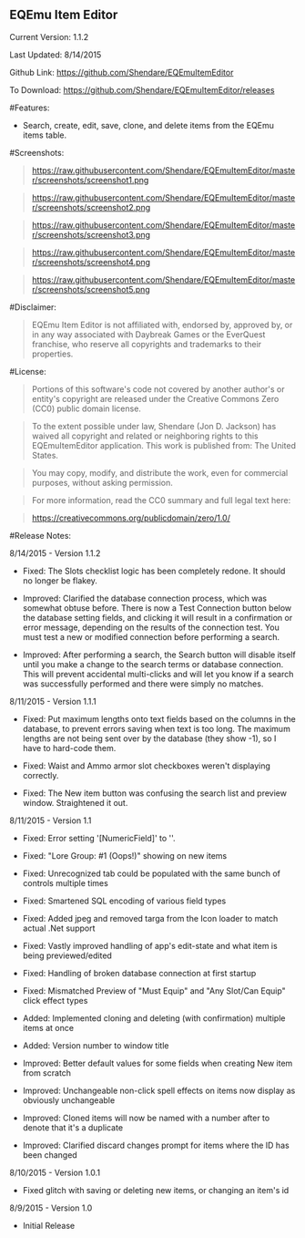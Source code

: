 ﻿EQEmu Item Editor
-----------

Current Version: 1.1.2

Last Updated: 8/14/2015

Github Link: https://github.com/Shendare/EQEmuItemEditor

To Download: https://github.com/Shendare/EQEmuItemEditor/releases

#Features:

* Search, create, edit, save, clone, and delete items from the EQEmu items table.

#Screenshots:

>https://raw.githubusercontent.com/Shendare/EQEmuItemEditor/master/screenshots/screenshot1.png

>https://raw.githubusercontent.com/Shendare/EQEmuItemEditor/master/screenshots/screenshot2.png

>https://raw.githubusercontent.com/Shendare/EQEmuItemEditor/master/screenshots/screenshot3.png

>https://raw.githubusercontent.com/Shendare/EQEmuItemEditor/master/screenshots/screenshot4.png

>https://raw.githubusercontent.com/Shendare/EQEmuItemEditor/master/screenshots/screenshot5.png

#Disclaimer:

>EQEmu Item Editor is not affiliated with, endorsed by, approved by, or in any way associated with Daybreak Games or the EverQuest franchise, who reserve all copyrights and trademarks to their properties.

#License:

>Portions of this software's code not covered by another author's or entity's copyright are released under the Creative Commons Zero (CC0) public domain license.

>To the extent possible under law, Shendare (Jon D. Jackson) has waived all copyright and related or neighboring rights to this EQEmuItemEditor application. This work is published from: The United States.

>You may copy, modify, and distribute the work, even for commercial purposes, without asking permission.

>For more information, read the CC0 summary and full legal text here:

>https://creativecommons.org/publicdomain/zero/1.0/

#Release Notes:


8/14/2015 - Version 1.1.2

* Fixed: The Slots checklist logic has been completely redone. It should no longer be flakey.

* Improved: Clarified the database connection process, which was somewhat obtuse before. There is now a Test Connection button below the database setting fields, and clicking it will result in a confirmation or error message, depending on the results of the connection test. You must test a new or modified connection before performing a search.

* Improved: After performing a search, the Search button will disable itself until you make a change to the search terms or database connection. This will prevent accidental multi-clicks and will let you know if a search was successfully performed and there were simply no matches.

8/11/2015 - Version 1.1.1

* Fixed: Put maximum lengths onto text fields based on the columns in the database, to prevent errors saving when text is too long.
         The maximum lengths are not being sent over by the database (they show -1), so I have to hard-code them.

* Fixed: Waist and Ammo armor slot checkboxes weren't displaying correctly.

* Fixed: The New item button was confusing the search list and preview window. Straightened it out.


8/11/2015 - Version 1.1

* Fixed: Error setting '[NumericField]' to ''.

* Fixed: "Lore Group: #1 (Oops!)" showing on new items

* Fixed: Unrecognized tab could be populated with the same bunch of controls multiple times

* Fixed: Smartened SQL encoding of various field types

* Fixed: Added jpeg and removed targa from the Icon loader to match actual .Net support

* Fixed: Vastly improved handling of app's edit-state and what item is being previewed/edited

* Fixed: Handling of broken database connection at first startup

* Fixed: Mismatched Preview of "Must Equip" and "Any Slot/Can Equip" click effect types

* Added: Implemented cloning and deleting (with confirmation) multiple items at once

* Added: Version number to window title

* Improved: Better default values for some fields when creating New item from scratch

* Improved: Unchangeable non-click spell effects on items now display as obviously unchangeable

* Improved: Cloned items will now be named with a number after to denote that it's a duplicate

* Improved: Clarified discard changes prompt for items where the ID has been changed



8/10/2015 - Version 1.0.1

* Fixed glitch with saving or deleting new items, or changing an item's id



8/9/2015 - Version 1.0

* Initial Release

